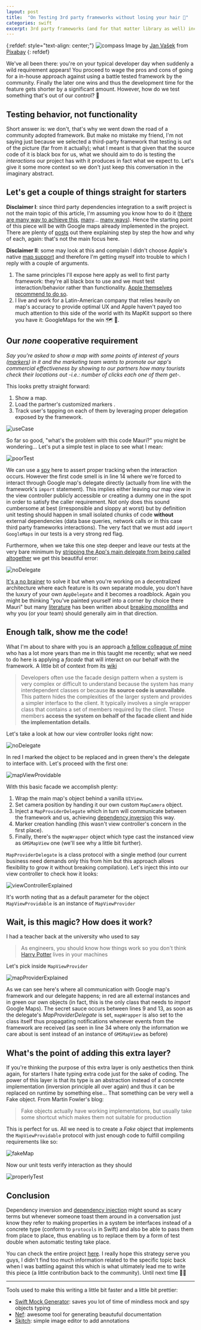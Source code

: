 ```yaml
---
layout: post
title:  "On Testing 3rd party frameworks without losing your hair 🤯"
categories: swift
excerpt: 3rd party frameworks (and for that matter library as well) increase our productivity by handing us canned-flexible features. However this black box behavior shouldn't allow our code to be at the mercy of unknown side effects, let alone prevent us from covering it with proper testing.
---
```


[referralAutor]: https://pixabay.com/es/users/jeshoots-com-264599/?utm_source=link-attribution&amp;utm_medium=referral&amp;utm_campaign=image&amp;utm_content=3087585
[referralLink]: https://pixabay.com/es/?utm_source=link-attribution&amp;utm_medium=referral&amp;utm_campaign=image&amp;utm_content=3087585
[testingTalk]: https://developer.apple.com/videos/play/wwdc2018/417/
[markerDoc]: https://developers.google.com/maps/documentation/ios-sdk/marker
[mapkitDoc]: https://developer.apple.com/documentation/mapkit
[spmDocs]: https://developer.apple.com/documentation/xcode/adding_package_dependencies_to_your_app
[carthageDocs]: https://github.com/Carthage/Carthage
[podsDocs]: https://cocoapods.org
[gMapsDoc]: https://www.raywenderlich.com/7363101-google-maps-ios-sdk-tutorial-getting-started
[testDouble]: https://martinfowler.com/bliki/TestDouble.html
[stripAppDelegate]: https://marcosantadev.com/fake-appdelegate-unit-testing-swift/
[noBrainer]: https://stackoverflow.com/a/40582153/2376336
[cleanArchitecture]: https://amzn.to/3pBb9Hs
[breakingMonolith]: https://easy-software.com/en/newsroom/microservices-vs-monolith-a-paradigm-shift-in-software-development/
[colleague]: https://www.linkedin.com/in/sebastian-gonzalez-anastas%C3%ADa-46559548/
[facadeWiki]: https://en.wikipedia.org/wiki/Facade_pattern
[dependencyInversion]: https://stackify.com/dependency-inversion-principle/
[potter]: https://en.wikipedia.org/wiki/Harry_Potter
[dependencyInjection]: https://martinfowler.com/articles/injection.html#InversionOfControl
[github]: https://github.com/mchirino89/mapTesting
[mockGenerator]: https://github.com/seanhenry/SwiftMockGeneratorForXcode
[nef]: https://github.com/bow-swift/nef
[skitch]: https://evernote.com/intl/es/products/skitch

{:refdef: style="text-align: center;"}
![compass](/assets/posts/4_3rdPartyTesting/streesedOut.jpg)
Image by [Jan Vašek][referralAutor] from [Pixabay][referralLink]
{: refdef}

We've all been there: you're on your typical developer day when suddenly a wild requirement appears! You proceed to wage the pros and cons of going for a in-house approach against using a battle tested framework by the community. Finally the later one wins and thus the development time for the feature gets shorter by a significant amount. However, how do we test something that's out of our control? 🤔

## Testing behavior, not functionality

Short answer is: we don't, that's why we went down the road of a community adopted framework. But make no mistake my friend, I'm not saying just because we selected a third-party framework that testing is out of the picture (far from it actually); what I meant is that given that the source code of it is black box for us, what we should aim to do is testing the *interactions* our project has with it produces in fact what we expect to. Let's give it some more context so we don't just keep this conversation in the imaginary abstract.

## Let's get a couple of things straight for starters

**Disclaimer I**: since third party dependencies integration to a swift project is not the main topic of this article, I'm assuming you know how to do it ([there are many way to achieve this][spmDocs], [many][podsDocs]... [many ways][carthageDocs]). Hence the starting point of this piece will be with Google maps already implemented in the project. There are plenty of [posts][gMapsDoc] out there explaining step by step the how and why of each, again: that's not the main focus here.

**Disclaimer II**: some may look at this and complain I didn't choose Apple's native [map support][mapkitDoc] and therefore I'm getting myself into trouble to which I reply with a couple of arguments.

1. The same principles I'll expose here apply as well to first party framework: they're all black box to use and we must test interaction/behavior rather than functionality. [Apple themselves recommend to do so][testingTalk].
2. I live and work for a Latin-American company that relies heavily on map's accuracy to provide optimal UX and Apple haven't payed too much attention to this side of the world with its MapKit support so there you have it: GoogleMaps for the win 🗺 🤺.

## Our *none* cooperative requirement

*Say you're asked to show a map with some points of interest of yours ([markers][markerDoc]) in it and the marketing team wants to promote our app's commercial effectiveness by showing to our partners how many tourists check their locations out -i.e.: number of clicks each one of them get-.*

This looks pretty straight forward:

1. Show a map.
2. Load the partner's customized markers .
3. Track user's tapping on each of them by leveraging proper delegation exposed by the framework.


![useCase](/assets/posts/4_3rdPartyTesting/useCase.gif)

So far so good, "what's the problem with this code Mauri?" you might be wondering... Let's put a simple test in place to see what I mean:

![poorTest](/assets/posts/4_3rdPartyTesting/poorTest.jpg)

We can use a [spy][testDouble] here to assert proper tracking when the interaction occurs. However the first code smell is in line 14 where we're forced to interact through Google map's delegate directly (actually from line with the framework's `import` statement). This implies either leaving our map view in the view controller publicly accessible or creating a dummy one in the spot in order to satisfy the caller requirement. Not only does this sound cumbersome at best (irresponsible and sloppy at worst) but by definition unit testing should happen in small isolated chunks of code **without** external dependencies (data base queries, network calls or in this case third party frameworks interactions). The very fact that we must add `import GoogleMaps` in our tests is a very strong red flag.

Furthermore, when we take this one step deeper and leave our tests at the very bare minimum by [stripping the App's main delegate  from being called altogether][stripAppDelegate] we get this beautiful error:

![noDelegate](/assets/posts/4_3rdPartyTesting/noDelegate.png)

[It's a no brainer][noBrainer] to solve it but when you're working on a decentralized architecture where each feature is its own separate module, you don't have the luxury of your own `AppDelegate` and it becomes a roadblock. Again you might be thinking "you've painted yourself into a corner by choice there Mauri" but many [literature][cleanArchitecture] has been written about [breaking monoliths][breakingMonolith] and why you (or your team) should generally aim in that direction.

## Enough talk, show me the code!

What I'm about to share with you is an approach [a fellow colleague of mine][colleague] who has a lot more years than me in this taught me recently; what we need to do here is applying a *facade* that will interact on our behalf with the framework. A little bit of context from its [wiki][facadeWiki]

> Developers often use the facade design pattern when a system is very complex or difficult to understand because the system has many interdependent classes or because **its source code is unavailable**. This pattern hides the complexities of the larger system and provides a simpler interface to the client. It typically involves a single wrapper class that contains a set of members required by the client. These members **access the system on behalf of the facade client and hide the implementation details**.

Let's take a look at how our view controller looks right now:

![noDelegate](/assets/posts/4_3rdPartyTesting/faultyVC.jpg)

In red I marked the object to be replaced and in green there's the delegate to interface with. Let's proceed with the first one:

![mapViewProvidable](/assets/posts/4_3rdPartyTesting/mapViewProvidable.jpg)

With this basic facade we accomplish plenty:

1. Wrap the main map's object behind a vanilla `UIView`.
2. Set camera position by handing it our own custom `MapCamera` object.
3. Inject a `MapProviderDelegate` which in turn will communicate between the framework and us, achieving [dependency inversion][dependencyInversion] this way.
4. Marker creation handling (this wasn't view controller's concern in the first place).
5. Finally, there's the `mapWrapper` object which type cast the instanced view as `GMSMapView` one (we'll see why a little bit further).

`MapProviderDelegate` is a class protocol with a single method (our current business need demands only this from him but this approach allows flexibility to grow it without breaking compilation). Let's inject this into our view controller to check how it looks:

![viewControllerExplained](/assets/posts/4_3rdPartyTesting/viewControllerExplained.jpg)

It's worth noting that as a default parameter for the object `MapViewProvidable` is an instance of `MapViewProvider`

## Wait, is this magic? How does it work?

I had a teacher back at the university who used to say 

> As engineers, you should know how things work so you don't think [Harry Potter][potter] lives in your machines

Let's pick inside `MapViewProvider`

![mapProviderExplained](/assets/posts/4_3rdPartyTesting/mapProviderExplained.jpg)

As we can see here's where all communication with Google map's framework and our delegate happens; in red are all external instances and in green our own objects (in fact, this is the only class that needs to *import* Google Maps). The secret sauce occurs between lines 9 and 13, as soon as the delegate's *MapProviderDelegate* is set, `mapWrapper` is also set to the class itself thus propagating notifications whenever events from the framework are received (as seen in line 34 where only the information we care about is sent instead of an instance of `GMSMapView` as before)

## What's the point of adding this extra layer? 

If you're thinking the purpose of this extra layer is only aesthetics then think again, for starters I hate typing extra code just for the sake of coding. The power of this layer is that its type is an abstraction instead of a concrete implementation (inversion principle all over again) and thus it can be replaced on runtime by something else... That something can be very well a Fake object. From Martin Fowler's blog:

> Fake objects actually have working implementations, but usually take some shortcut which makes them not suitable for production

This is perfect for us. All we need is to create a _Fake_ object that implements the `MapViewProvidable` protocol with just enough code to fulfill compiling requirements like so:

![fakeMap](/assets/posts/4_3rdPartyTesting/fakeMap.jpg)

Now our unit tests verify interaction as they should 

![properlyTest](/assets/posts/4_3rdPartyTesting/properlyTest.jpg)

## Conclusion

Dependency inversion and [dependency injection][dependencyInjection] might sound as scary terms but whenever someone toast them around in a conversation just know they refer to making properties in a system be interfaces instead of a concrete type (conform to `protocols` in Swift) and also be able to pass them from place to place, thus enabling us to replace them by a form of test double when automatic testing take place. 

You can check the entire project [here][github]. I really hope this strategy serve you guys, I didn't find too much information related to the specific topic back when I was battling against this which is what ultimately lead me to write this piece (a little contribution back to the community). Until next time 👋🏽

---

Tools used to make this writing a little bit faster and a little bit prettier:

- [Swift Mock Generator][mockGenerator]: saves you lot of time of mindless mock and spy objects typing
- [Nef][nef]: awesome tool for generating beautuful documentation
- [Skitch][skitch]: simple image editor to add annotations
